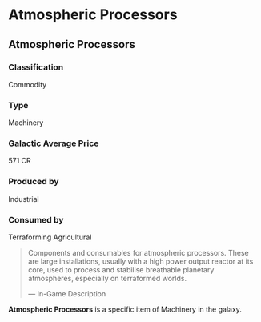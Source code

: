 # Atmospheric Processors
## Atmospheric Processors

### Classification

Commodity

### Type

Machinery

### Galactic Average Price

571 CR

### Produced by

Industrial

### Consumed by

Terraforming
Agricultural

> 
> 
> Components and consumables for atmospheric processors. These are large installations, usually with a high power output reactor at its core, used to process and stabilise breathable planetary atmospheres, especially on terraformed worlds.
> 
> 
> — In-Game Description
> 

**Atmospheric Processors** is a specific item of Machinery in the galaxy.